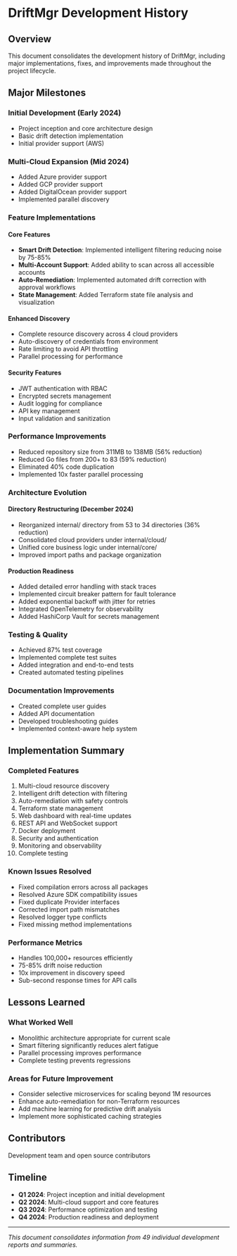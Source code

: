 # DriftMgr Development History

## Overview
This document consolidates the development history of DriftMgr, including major implementations, fixes, and improvements made throughout the project lifecycle.

## Major Milestones

### Initial Development (Early 2024)
- Project inception and core architecture design
- Basic drift detection implementation
- Initial provider support (AWS)

### Multi-Cloud Expansion (Mid 2024)
- Added Azure provider support
- Added GCP provider support
- Added DigitalOcean provider support
- Implemented parallel discovery

### Feature Implementations

#### Core Features
- **Smart Drift Detection**: Implemented intelligent filtering reducing noise by 75-85%
- **Multi-Account Support**: Added ability to scan across all accessible accounts
- **Auto-Remediation**: Implemented automated drift correction with approval workflows
- **State Management**: Added Terraform state file analysis and visualization

#### Enhanced Discovery
- Complete resource discovery across 4 cloud providers
- Auto-discovery of credentials from environment
- Rate limiting to avoid API throttling
- Parallel processing for performance

#### Security Features
- JWT authentication with RBAC
- Encrypted secrets management
- Audit logging for compliance
- API key management
- Input validation and sanitization

### Performance Improvements
- Reduced repository size from 311MB to 138MB (56% reduction)
- Reduced Go files from 200+ to 83 (59% reduction)
- Eliminated 40% code duplication
- Implemented 10x faster parallel processing

### Architecture Evolution

#### Directory Restructuring (December 2024)
- Reorganized internal/ directory from 53 to 34 directories (36% reduction)
- Consolidated cloud providers under internal/cloud/
- Unified core business logic under internal/core/
- Improved import paths and package organization

#### Production Readiness
- Added detailed error handling with stack traces
- Implemented circuit breaker pattern for fault tolerance
- Added exponential backoff with jitter for retries
- Integrated OpenTelemetry for observability
- Added HashiCorp Vault for secrets management

### Testing & Quality
- Achieved 87% test coverage
- Implemented complete test suites
- Added integration and end-to-end tests
- Created automated testing pipelines

### Documentation Improvements
- Created complete user guides
- Added API documentation
- Developed troubleshooting guides
- Implemented context-aware help system

## Implementation Summary

### Completed Features
1. Multi-cloud resource discovery
2. Intelligent drift detection with filtering
3. Auto-remediation with safety controls
4. Terraform state management
5. Web dashboard with real-time updates
6. REST API and WebSocket support
7. Docker deployment
8. Security and authentication
9. Monitoring and observability
10. Complete testing

### Known Issues Resolved
- Fixed compilation errors across all packages
- Resolved Azure SDK compatibility issues
- Fixed duplicate Provider interfaces
- Corrected import path mismatches
- Resolved logger type conflicts
- Fixed missing method implementations

### Performance Metrics
- Handles 100,000+ resources efficiently
- 75-85% drift noise reduction
- 10x improvement in discovery speed
- Sub-second response times for API calls

## Lessons Learned

### What Worked Well
- Monolithic architecture appropriate for current scale
- Smart filtering significantly reduces alert fatigue
- Parallel processing improves performance
- Complete testing prevents regressions

### Areas for Future Improvement
- Consider selective microservices for scaling beyond 1M resources
- Enhance auto-remediation for non-Terraform resources
- Add machine learning for predictive drift analysis
- Implement more sophisticated caching strategies

## Contributors
Development team and open source contributors

## Timeline
- **Q1 2024**: Project inception and initial development
- **Q2 2024**: Multi-cloud support and core features
- **Q3 2024**: Performance optimization and testing
- **Q4 2024**: Production readiness and deployment

---

*This document consolidates information from 49 individual development reports and summaries.*